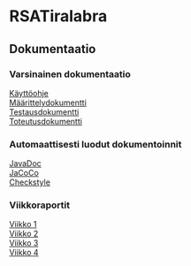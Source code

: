 # RSATiralabra

## Dokumentaatio

### Varsinainen dokumentaatio
[Käyttöohje](dokumentaatio/Käyttöohje.md)
\
[Määrittelydokumentti](dokumentaatio/Määrittelydokumentti.md)
\
[Testausdokumentti](dokumentaatio/Testausdokumentti.md)
\
[Toteutusdokumentti](dokumentaatio/Toteutusdokumentti.md)

### Automaattisesti luodut dokumentoinnit
[JavaDoc](dokumentaatio/JavaDoc/index.html)
\
[JaCoCo](dokumentaatio/JaCoCo/index.html)
\
[Checkstyle](dokumentaatio/Checkstyle/main.html)

### Viikkoraportit
[Viikko 1](dokumentaatio/Viikkoraportit/Viikko1.md)
\
[Viikko 2](dokumentaatio/Viikkoraportit/Viikko2.md)
\
[Viikko 3](dokumentaatio/Viikkoraportit/Viikko3.md)
\
[Viikko 4](dokumentaatio/Viikkoraportit/Viikko4.md)